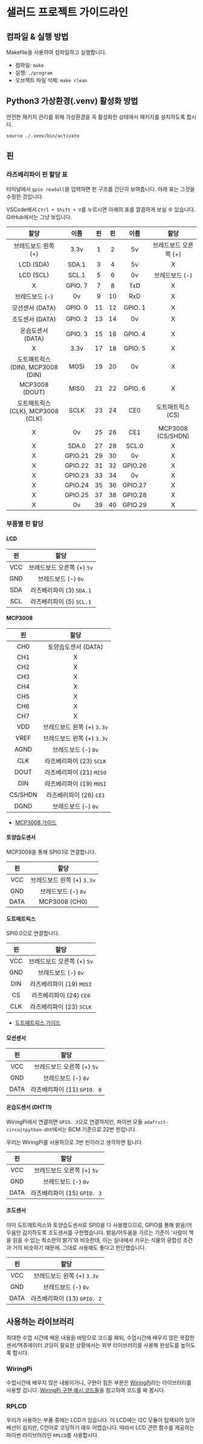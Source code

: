 # 샐러드 프로젝트 가이드라인

## 컴파일 & 실행 방법

Makefile을 사용하여 컴파일하고 실행합니다.

- 컴파일: `make`
- 실행: `./program`
- 오브젝트 파일 삭제: `make clean`

## Python3 가상환경(.venv) 활성화 방법

안전한 패키지 관리를 위해 가상환경을 꼭 활성화한 상태에서 패키지를 설치하도록 합시다.

```
source ./.venv/bin/activate
```

## 핀

### 라즈베리파이 핀 할당 표

터미널에서 `gpio readall`을 입력하면 핀 구조를 간단히 보여줍니다. 아래 표는 그것을 수정한 것입니다.

VSCode에서 `Ctrl + Shift + V`를 누르시면 아래의 표를 깔끔하게 보실 수 있습니다. GitHub에서는 그냥 보입니다.

|               할당                |  이름   | 핀  | 핀  |  이름   |         할당          |
| :-------------------------------: | :-----: | :-: | :-: | :-----: | :-------------------: |
|        브레드보드 왼쪽 (+)        |  3.3v   |  1  |  2  |   5v    | 브레드보드 오른쪽 (+) |
|             LCD (SDA)             |  SDA.1  |  3  |  4  |   5v    |           X           |
|             LCD (SCL)             |  SCL.1  |  5  |  6  |   0v    |    브레드보드 (-)     |
|                 X                 | GPIO. 7 |  7  |  8  |   TxD   |           X           |
|          브레드보드 (-)           |   0v    |  9  | 10  |   RxD   |           X           |
|          모션센서 (DATA)          | GPIO. 0 | 11  | 12  | GPIO. 1 |           X           |
|          조도센서 (DATA)          | GPIO. 2 | 13  | 14  |   0v    |           X           |
|         온습도센서 (DATA)         | GPIO. 3 | 15  | 16  | GPIO. 4 |           X           |
|                 X                 |  3.3v   | 17  | 18  | GPIO. 5 |           X           |
| 도트매트릭스 (DIN), MCP3008 (DIN) |  MOSI   | 19  | 20  |   0v    |           X           |
|          MCP3008 (DOUT)           |  MISO   | 21  | 22  | GPIO. 6 |           X           |
| 도트매트릭스 (CLK), MCP3008 (CLK) |  SCLK   | 23  | 24  |   CE0   |   도트매트릭스 (CS)   |
|                 X                 |   0v    | 25  | 26  |   CE1   |   MCP3008 (CS/SHDN)   |
|                 X                 |  SDA.0  | 27  | 28  |  SCL.0  |           X           |
|                 X                 | GPIO.21 | 29  | 30  |   0v    |           X           |
|                 X                 | GPIO.22 | 31  | 32  | GPIO.26 |           X           |
|                 X                 | GPIO.23 | 33  | 34  |   0v    |           X           |
|                 X                 | GPIO.24 | 35  | 36  | GPIO.27 |           X           |
|                 X                 | GPIO.25 | 37  | 38  | GPIO.28 |           X           |
|                 X                 |   0v    | 39  | 40  | GPIO.29 |           X           |

### 부품별 핀 할당

#### LCD

| 핀  |            할당            |
| :-: | :------------------------: |
| VCC | 브레드보드 오른쪽 (+) `5v` |
| GND |    브레드보드 (-) `0v`     |
| SDA |  라즈베리파이 (3) `SDA.1`  |
| SCL |  라즈베리파이 (5) `SCL.1`  |

#### MCP3008

|   핀    |            할당            |
| :-----: | :------------------------: |
|   CH0   |    토양습도센서 (DATA)     |
|   CH1   |             X              |
|   CH2   |             X              |
|   CH3   |             X              |
|   CH4   |             X              |
|   CH5   |             X              |
|   CH6   |             X              |
|   CH7   |             X              |
|   VDD   | 브레드보드 왼쪽 (+) `3.3v` |
|  VREF   | 브레드보드 왼쪽 (+) `3.3v` |
|  AGND   |    브레드보드 (-) `0v`     |
|   CLK   |  라즈베리파이 (23) `SCLK`  |
|  DOUT   |  라즈베리파이 (21) `MISO`  |
|   DIN   |  라즈베리파이 (19) `MOSI`  |
| CS/SHDN |  라즈베리파이 (26) `CE1`   |
|  DGND   |    브레드보드 (-) `0v`     |

- [MCP3008 가이드](https://learn.adafruit.com/raspberry-pi-analog-to-digital-converters/mcp3008)

#### 토양습도센서

MCP3008을 통해 SPI0.1로 연결합니다.

|  핀  |            할당            |
| :--: | :------------------------: |
| VCC  | 브레드보드 왼쪽 (+) `3.3v` |
| GND  |    브레드보드 (-) `0v`     |
| DATA |       MCP3008 (CH0)        |

#### 도트매트릭스

SPI0.0으로 연결합니다.

| 핀  |            할당            |
| :-: | :------------------------: |
| VCC | 브레드보드 오른쪽 (+) `5v` |
| GND |    브레드보드 (-) `0v`     |
| DIN |  라즈베리파이 (19) `MOSI`  |
| CS  |  라즈베리파이 (24) `CE0`   |
| CLK |  라즈베리파이 (23) `SCLK`  |

- [도트매트릭스 가이드](https://newbiely.com/tutorials/raspberry-pi/raspberry-pi-led-matrix)

#### 모션센서

|  핀  |            할당             |
| :--: | :-------------------------: |
| VCC  | 브레드보드 오른쪽 (+) `5v`  |
| GND  |     브레드보드 (-) `0v`     |
| DATA | 라즈베리파이 (11) `GPIO. 0` |

#### 온습도센서 (DHT11)

WiringPi에서 연결하면 `GPIO. 3`으로 연결하지만, 파이썬 모듈 `adafruit-circuitpython-dht`에서는 BCM 기준으로 22번 핀입니다.

우리는 WiringPi를 사용하므로 3번 핀이라고 생각하면 됩니다.

|  핀  |            할당             |
| :--: | :-------------------------: |
| VCC  | 브레드보드 오른쪽 (+) `5v`  |
| GND  |     브레드보드 (-) `0v`     |
| DATA | 라즈베리파이 (15) `GPIO. 3` |

#### 조도센서

이미 도트매트릭스와 토양습도센서로 SPI0을 다 사용했으므로, GPIO를 통해 밝음/어두움만 감지하도록 조도센서를 구현했습니다. 밝음/어두움을 가르는 기준이 '사람이 책을 읽을 수 있는 최소한의 밝기'와 비슷한데, 이는 실내에서 키우는 식물의 광합성 조건과 거의 비슷하기 때문에, 그대로 사용해도 좋다고 판단했습니다.

|  핀  |            할당             |
| :--: | :-------------------------: |
| VCC  | 브레드보드 왼쪽 (+) `3.3v`  |
| GND  |     브레드보드 (-) `0v`     |
| DATA | 라즈베리파이 (13) `GPIO. 2` |

## 사용하는 라이브러리

최대한 수업 시간에 배운 내용을 바탕으로 코드를 짜되, 수업시간에 배우지 않은 복잡한 센서/액츄에이터 코딩이 필요한 상황에서는 외부 라이브러리를 사용해 완성도를 높이도록 합시다.

### WiringPi

수업시간에 배우지 않은 내용이거나, 구현이 힘든 부분은 [WiringPi](https://github.com/WiringPi/WiringPi)라는 라이브러리를 사용할 겁니다. [WiringPi 구현 예시 코드들](https://github.com/WiringPi/WiringPi/tree/master/examples)을 참고하여 코드를 짜 봅시다.

### RPLCD

우리가 사용하는 부품 중에는 LCD가 있습니다. 이 LCD에는 I2C 모듈이 탑재되어 있어 배선이 쉽지만, C언어로 코딩하기 매우 어렵습니다. 따라서 LCD 관련 함수를 제공하는 파이썬 라이브러리인 `RPLCD`를 사용합시다.
